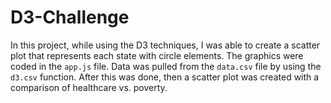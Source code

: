 # D3-Challenge

In this project, while using the D3 techniques, I was able to create a scatter plot that represents each state with circle elements. The graphics were coded in the `app.js` file.  Data was pulled from the `data.csv` file by using the `d3.csv` function. After this was done, then a scatter plot was created with a comparison of healthcare vs. poverty.  
